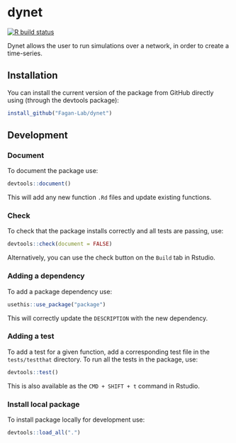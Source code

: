 # dynet

<!-- badges: start -->
[![R build status](https://github.com/travisbyrum/dynet/workflows/R-CMD-check/badge.svg)](https://github.com/travisbyrum/dynet/actions)
<!-- badges: end -->

Dynet allows the user to run simulations over a network, in order to create a time-series.

## Installation

You can install the current version of the package from GitHub directly using (through the devtools package):

``` r
install_github("Fagan-Lab/dynet")
```

## Development

### Document

To document the package use:

``` r
devtools::document()
```

This will add any new function `.Rd` files and update existing functions.

### Check

To check that the package installs correctly and all tests are passing, use:

``` r
devtools::check(document = FALSE)
```

Alternatively, you can use the check button on the `Build` tab in Rstudio.

### Adding a dependency

To add a package dependency use:

``` r
usethis::use_package("package")
```

This will correctly update the `DESCRIPTION` with the new dependency.

### Adding a test

To add a test for a given function, add a corresponding test file in the `tests/testthat` directory.  To run all the tests in the package, use:

``` r
devtools::test()
```

This is also available as the `CMD + SHIFT + t` command in Rstudio.

### Install local package

To install package locally for development use:

``` r
devtools::load_all(".")
```
